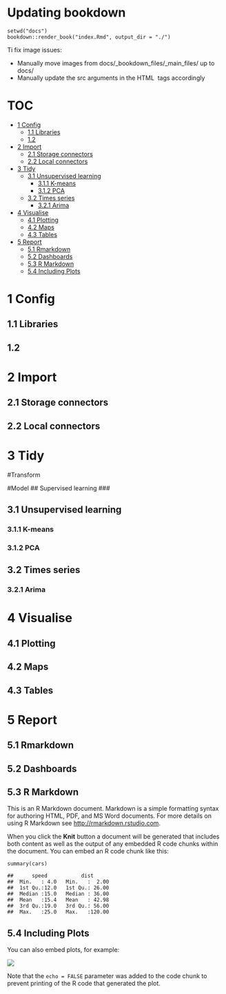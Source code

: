 
# Updating bookdown


    setwd("docs")
    bookdown::render_book("index.Rmd", output_dir = "./")
    
Ti fix image issues:

- Manually move images from docs/_bookdown_files/_main_files/ up to docs/ 
- Manually update the src arguments in the HTML <img> tags accordingly


# TOC

-   [1 Config](#config)
    -   [1.1 Libraries](#libraries)
    -   [1.2 ](#section)
-   [2 Import](#import)
    -   [2.1 Storage connectors](#storage-connectors)
    -   [2.2 Local connectors](#local-connectors)
-   [3 Tidy](#tidy)
    -   [3.1 Unsupervised learning](#unsupervised-learning)
        -   [3.1.1 K-means](#k-means)
        -   [3.1.2 PCA](#pca)
    -   [3.2 Times series](#times-series)
        -   [3.2.1 Arima](#arima)
-   [4 Visualise](#visualise)
    -   [4.1 Plotting](#plotting)
    -   [4.2 Maps](#maps)
    -   [4.3 Tables](#tables)
-   [5 Report](#report)
    -   [5.1 Rmarkdown](#rmarkdown)
    -   [5.2 Dashboards](#dashboards)
    -   [5.3 R Markdown](#r-markdown)
    -   [5.4 Including Plots](#including-plots)

1 Config
========

1.1 Libraries
-------------

1.2 
----

2 Import
========

2.1 Storage connectors
----------------------

2.2 Local connectors
--------------------

3 Tidy
======

\#Transform

\#Model \#\# Supervised learning \#\#\#

3.1 Unsupervised learning
-------------------------

### 3.1.1 K-means

### 3.1.2 PCA

3.2 Times series
----------------

### 3.2.1 Arima

4 Visualise
===========

4.1 Plotting
------------

4.2 Maps
--------

4.3 Tables
----------

5 Report
========

5.1 Rmarkdown
-------------

5.2 Dashboards
--------------

5.3 R Markdown
--------------

This is an R Markdown document. Markdown is a simple formatting syntax
for authoring HTML, PDF, and MS Word documents. For more details on
using R Markdown see
<a href="http://rmarkdown.rstudio.com" class="uri">http://rmarkdown.rstudio.com</a>.

When you click the **Knit** button a document will be generated that
includes both content as well as the output of any embedded R code
chunks within the document. You can embed an R code chunk like this:

    summary(cars)

    ##      speed           dist       
    ##  Min.   : 4.0   Min.   :  2.00  
    ##  1st Qu.:12.0   1st Qu.: 26.00  
    ##  Median :15.0   Median : 36.00  
    ##  Mean   :15.4   Mean   : 42.98  
    ##  3rd Qu.:19.0   3rd Qu.: 56.00  
    ##  Max.   :25.0   Max.   :120.00

5.4 Including Plots
-------------------

You can also embed plots, for example:

![](Readme_files/figure-markdown_strict/pressure-1.png)

Note that the `echo = FALSE` parameter was added to the code chunk to
prevent printing of the R code that generated the plot.
